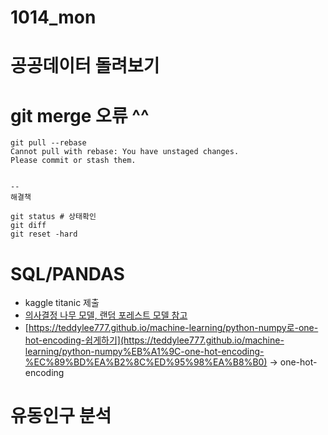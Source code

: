 # 1014_mon

# 공공데이터 돌려보기

# git merge 오류 ^^

    git pull --rebase
    Cannot pull with rebase: You have unstaged changes.
    Please commit or stash them.
    
    
    -- 
    해결책 
    
    git status # 상태확인 
    git diff 
    git reset -hard 
    
    

# SQL/PANDAS

- kaggle titanic 제출
- [의사결정 나무 모델, 랜덤 포레스트 모델 참고](https://m.blog.naver.com/PostView.nhn?blogId=vangarang&logNo=221121619005&proxyReferer=https%3A%2F%2Fwww.google.com%2F)
- [https://teddylee777.github.io/machine-learning/python-numpy로-one-hot-encoding-쉽게하기](https://teddylee777.github.io/machine-learning/python-numpy%EB%A1%9C-one-hot-encoding-%EC%89%BD%EA%B2%8C%ED%95%98%EA%B8%B0) → one-hot-encoding

# 유동인구 분석